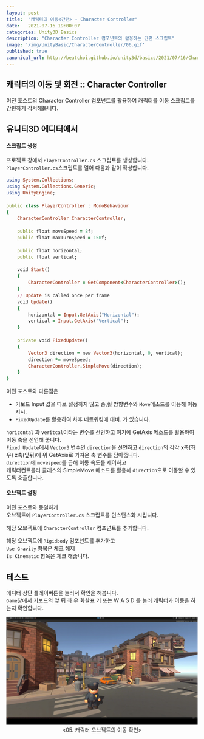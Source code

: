 ```yaml
---
layout: post
title:  "캐릭터의 이동<간편> - Character Controller"
date:   2021-07-16 19:00:07
categories: Unity3D Basics
description: "Character Controller 컴포넌트의 활용하는 간편 스크립트"
image: '/img/UnityBasic/CharacterController/06.gif'
published: true
canonical_url: http://beatchoi.github.io/unity3d/basics/2021/07/16/CharacterController2/
---
```

## 캐릭터의 이동 및 회전 :: Character Controller  
이전 포스트의 Character Controller 컴포넌트를 활용하여 캐릭터를 이동 스크립트를 간편하게 작서해봅니다.  
  
## 유니티3D 에디터에서  
#### 스크립트 생성  
프로젝트 창에서 `PlayerController.cs` 스크립트를 생성합니다.  
`PlayerController.cs`스크립트를 열어 다음과 같이 작성합니다.  

```ruby
using System.Collections;
using System.Collections.Generic;
using UnityEngine;

public class PlayerController : MonoBehaviour
{
    CharacterController CharacterController;

    public float moveSpeed = 8f;
    public float maxTurnSpeed = 150f;

    public float horizontal;
    public float vertical;

    void Start()
    {
        CharacterController = GetComponent<CharacterController>();
    }
    // Update is called once per frame
    void Update()
    {
        horizontal = Input.GetAxis("Horizontal");
        vertical = Input.GetAxis("Vertical");
    }

    private void FixedUpdate()
    {
        Vector3 direction = new Vector3(horizontal, 0, vertical);
        direction *= moveSpeed;
        CharacterController.SimpleMove(direction);
    }
}
```
  
이전 포스트와 다른점은  
* 키보드 Input 값을 따로 설정하지 않고 종,횡 방향변수와 `Move`메소드를 이용해 이동지시. 
* `FixedUpdate`를 활용하여 차후 네트워킹에 대비.
가 있습니다.  

`horizontal` 과 `veritcal`이라는 변수를 선언하고 여기에 GetAxis 메소드를 활용하여 이동 축을 선언해 줍니다.  
`Fixed Update`에서 `Vector3` 변수인 `direction`을 선언하고 `direction`의 각각 x축(좌우) z축(앞뒤)에 위 GetAxis로 가져온 축 변수를 담아줍니다.  
`direction`에 `movespeed`를 곱해 이동 속도를 제어하고  
캐릭터컨트롤러 클래스의 SimpleMove 메소드를 활용해 `direction`으로 이동할 수 있도록 호출합니다.  
  
#### 오브젝트 설정  
  
이전 포스트와 동일하게  
오브젝트에 `PlayerController.cs` 스크립트를 인스턴스화 시킵니다.  
  
해당 오브젝트에 `CharacterController` 컴포넌트를 추가합니다.  
  
해당 오브젝트에 `Rigidbody` 컴포넌트를 추가하고  
`Use Gravity` 항목은 체크 해제  
`Is Kinematic` 항목은 체크 해줍니다.  
  

  
## 테스트
에디터 상단 플레이버튼을 눌러서 확인을 해봅니다.  
`Game`창에서 키보드의 앞 뒤 좌 우 화살표 키 또는 W A S D 를 눌러 캐릭터가 이동을 하는지 확인합니다.  
<p align="center"><img src="/img/UnityBasic/CharacterController/06.gif"><br/>
<05. 캐릭터 오브젝트의 이동 확인></p>  
  



